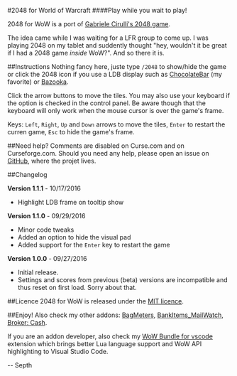 #2048 for World of Warcraft
####Play while you wait to play!


2048 for WoW is a port of [Gabriele Cirulli's 2048 game](http://gabrielecirulli.github.io/2048/).

The idea came while I was waiting for a LFR group to come up. I was playing 2048 on my tablet and suddently thought "hey, wouldn't it be great if I had a 2048 game *inside* WoW?". And so there it is.


##Instructions
Nothing fancy here, juste type `/2048` to show/hide the game or click the 2048 icon if you use a LDB display such as [ChocolateBar](https://mods.curse.com/addons/wow/chocolatebar) (my favorite) or [Bazooka](https://mods.curse.com/addons/wow/bazooka).

Click the arrow buttons to move the tiles. You may also use your keyboard if the option is checked in the control panel. Be aware though that the keyboard will only work when the mouse cursor is over the game's frame.

Keys: `Left`, `Right`, `Up` and `Down` arrows to move the tiles, `Enter` to restart the curren game, `Esc` to hide the game's frame.


##Need help?
Comments are disabled on Curse.com and on Curseforge.com. Should you need any help, please open an issue on [GitHub](https://github.com/Septh/WoW-2048 "GitHub repository"), where the projet lives.


##Changelog

**Version 1.1.1** - 10/17/2016
* Highlight LDB frame on tooltip show

**Version 1.1.0** - 09/29/2016
* Minor code tweaks
* Added an option to hide the visual pad
* Added support for the `Enter` key to restart the game


**Version 1.0.0** - 09/27/2016
* Initial release.
* Settings and scores from previous (beta) versions are incompatible and thus reset on first load. Sorry about that.


##Licence
2048 for WoW is released under the [MIT licence](https://opensource.org/licenses/MIT).


##Enjoy!
Also check my other addons: [BagMeters](https://www.curse.com/addons/wow/bagmeters), [BankItems_MailWatch](https://www.curse.com/addons/wow/bankitems_mailwatch), [Broker: Cash](https://www.curse.com/addons/wow/broker_cash).

If you are an addon developer, also check my [WoW Bundle for vscode](https://marketplace.visualstudio.com/items?itemName=Septh.wow-bundle) extension which brings better Lua language support and WoW API highlighting to Visual Studio Code.

-- Septh
